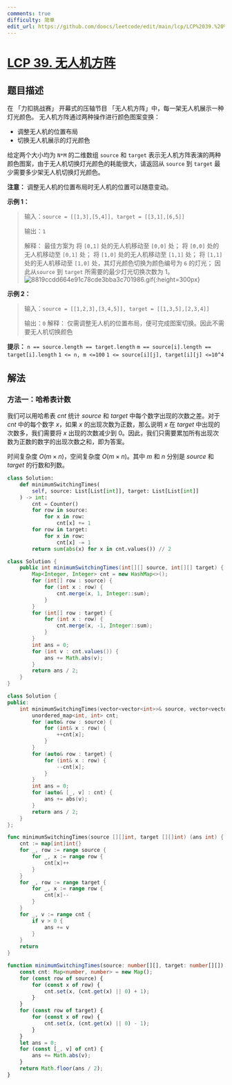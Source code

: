 ```yaml
---
comments: true
difficulty: 简单
edit_url: https://github.com/doocs/leetcode/edit/main/lcp/LCP%2039.%20%E6%97%A0%E4%BA%BA%E6%9C%BA%E6%96%B9%E9%98%B5/README.md
---
```


# [LCP 39. 无人机方阵](https://leetcode.cn/problems/0jQkd0)

## 题目描述

<!-- 这里写题目描述 -->

在 「力扣挑战赛」 开幕式的压轴节目 「无人机方阵」中，每一架无人机展示一种灯光颜色。 无人机方阵通过两种操作进行颜色图案变换：

-   调整无人机的位置布局
-   切换无人机展示的灯光颜色

给定两个大小均为 `N*M` 的二维数组 `source` 和 `target` 表示无人机方阵表演的两种颜色图案，由于无人机切换灯光颜色的耗能很大，请返回从 `source` 到 `target` 最少需要多少架无人机切换灯光颜色。

**注意：** 调整无人机的位置布局时无人机的位置可以随意变动。

**示例 1：**

> 输入：`source = [[1,3],[5,4]], target = [[3,1],[6,5]]`
>
> 输出：`1`
>
> 解释：
> 最佳方案为
> 将 `[0,1]` 处的无人机移动至 `[0,0]` 处；
> 将 `[0,0]` 处的无人机移动至 `[0,1]` 处；
> 将 `[1,0]` 处的无人机移动至 `[1,1]` 处；
> 将 `[1,1]` 处的无人机移动至 `[1,0]` 处，其灯光颜色切换为颜色编号为 `6` 的灯光；
> 因此从`source` 到 `target` 所需要的最少灯光切换次数为 1。
> ![8819ccdd664e91c78cde3bba3c701986.gif](https://fastly.jsdelivr.net/gh/doocs/leetcode@main/lcp/LCP%2039.%20%E6%97%A0%E4%BA%BA%E6%9C%BA%E6%96%B9%E9%98%B5/images/1628823765-uCDaux-8819ccdd664e91c78cde3bba3c701986.gif){:height=300px}

**示例 2：**

> 输入：`source = [[1,2,3],[3,4,5]], target = [[1,3,5],[2,3,4]]`
>
> 输出：`0`
> 解释：
> 仅需调整无人机的位置布局，便可完成图案切换。因此不需要无人机切换颜色

**提示：**
`n == source.length == target.length`
`m == source[i].length == target[i].length`
`1 <= n, m <=100`
`1 <= source[i][j], target[i][j] <=10^4`

## 解法

### 方法一：哈希表计数

我们可以用哈希表 $cnt$ 统计 $source$ 和 $target$ 中每个数字出现的次数之差。对于 $cnt$ 中的每个数字 $x$，如果 $x$ 的出现次数为正数，那么说明 $x$ 在 $target$ 中出现的次数多，我们需要将 $x$ 出现的次数减少到 $0$。因此，我们只需要累加所有出现次数为正数的数字的出现次数之和，即为答案。

时间复杂度 $O(m \times n)$，空间复杂度 $O(m \times n)$。其中 $m$ 和 $n$ 分别是 $source$ 和 $target$ 的行数和列数。

<!-- tabs:start -->

```python
class Solution:
    def minimumSwitchingTimes(
        self, source: List[List[int]], target: List[List[int]]
    ) -> int:
        cnt = Counter()
        for row in source:
            for x in row:
                cnt[x] += 1
        for row in target:
            for x in row:
                cnt[x] -= 1
        return sum(abs(x) for x in cnt.values()) // 2
```

```java
class Solution {
    public int minimumSwitchingTimes(int[][] source, int[][] target) {
        Map<Integer, Integer> cnt = new HashMap<>();
        for (int[] row : source) {
            for (int x : row) {
                cnt.merge(x, 1, Integer::sum);
            }
        }
        for (int[] row : target) {
            for (int x : row) {
                cnt.merge(x, -1, Integer::sum);
            }
        }
        int ans = 0;
        for (int v : cnt.values()) {
            ans += Math.abs(v);
        }
        return ans / 2;
    }
}
```

```cpp
class Solution {
public:
    int minimumSwitchingTimes(vector<vector<int>>& source, vector<vector<int>>& target) {
        unordered_map<int, int> cnt;
        for (auto& row : source) {
            for (int& x : row) {
                ++cnt[x];
            }
        }
        for (auto& row : target) {
            for (int& x : row) {
                --cnt[x];
            }
        }
        int ans = 0;
        for (auto& [_, v] : cnt) {
            ans += abs(v);
        }
        return ans / 2;
    }
};
```

```go
func minimumSwitchingTimes(source [][]int, target [][]int) (ans int) {
	cnt := map[int]int{}
	for _, row := range source {
		for _, x := range row {
			cnt[x]++
		}
	}
	for _, row := range target {
		for _, x := range row {
			cnt[x]--
		}
	}
	for _, v := range cnt {
		if v > 0 {
			ans += v
		}
	}
	return
}
```

```ts
function minimumSwitchingTimes(source: number[][], target: number[][]): number {
    const cnt: Map<number, number> = new Map();
    for (const row of source) {
        for (const x of row) {
            cnt.set(x, (cnt.get(x) || 0) + 1);
        }
    }
    for (const row of target) {
        for (const x of row) {
            cnt.set(x, (cnt.get(x) || 0) - 1);
        }
    }
    let ans = 0;
    for (const [_, v] of cnt) {
        ans += Math.abs(v);
    }
    return Math.floor(ans / 2);
}
```

<!-- tabs:end -->

<!-- end -->
